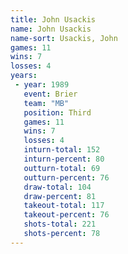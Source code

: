 ```yaml
---
title: John Usackis
name: John Usackis
name-sort: Usackis, John
games: 11
wins: 7
losses: 4
years:
 - year: 1989
   event: Brier
   team: "MB"
   position: Third
   games: 11
   wins: 7
   losses: 4
   inturn-total: 152
   inturn-percent: 80
   outturn-total: 69
   outturn-percent: 76
   draw-total: 104
   draw-percent: 81
   takeout-total: 117
   takeout-percent: 76
   shots-total: 221
   shots-percent: 78
---
```

